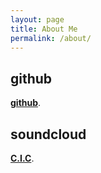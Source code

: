 ```yaml
---
layout: page
title: About Me
permalink: /about/
---
```

## github
**[github](https://github.com/gangcheol/)**.

## soundcloud
**[C.I.C](https://soundcloud.com/qfmtzwxyygft/albums)**.



[^1]:a blogging platform that natively supports Jupyter notebooks in addition to other formats.
